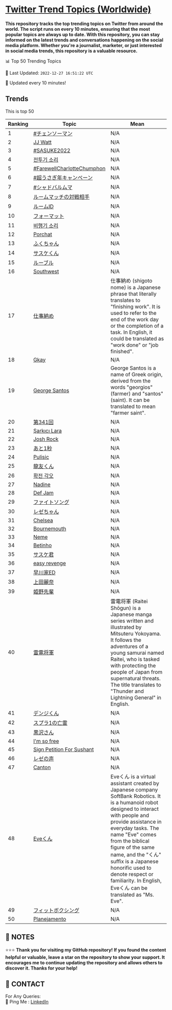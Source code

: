[Twitter Trend Topics (Worldwide)](https://github.com/ErcinDedeoglu/Twitter-Trend-Topics)
==========

**This repository tracks the top trending topics on Twitter from around the world. 
The script runs on every 10 minutes, ensuring that the most popular topics are always up to date. 
With this repository, you can stay informed on the latest trends and conversations happening on the social media platform. 
Whether you're a journalist, marketer, or just interested in social media trends, this repository is a valuable resource.**


📊 Top 50 Trending Topics

📆 Last Updated: `2022-12-27 16:51:22 UTC`

🔧 Updated every 10 minutes!


## Trends

This is top 50

| Ranking | Topic | Mean |
| ------- | ------------ | ------------ |
| 1 | [#チェンソーマン](http://twitter.com/search?q=%23%e3%83%81%e3%82%a7%e3%83%b3%e3%82%bd%e3%83%bc%e3%83%9e%e3%83%b3) | N/A |
| 2 | [JJ Watt](http://twitter.com/search?q=JJ+Watt) | N/A |
| 3 | [#SASUKE2022](http://twitter.com/search?q=%23SASUKE2022) | N/A |
| 4 | [전투기 소리](http://twitter.com/search?q=%ec%a0%84%ed%88%ac%ea%b8%b0+%ec%86%8c%eb%a6%ac) | N/A |
| 5 | [#FarewellCharlotteChumphon](http://twitter.com/search?q=%23FarewellCharlotteChumphon) | N/A |
| 6 | [#超うさぎ年キャンペーン](http://twitter.com/search?q=%23%e8%b6%85%e3%81%86%e3%81%95%e3%81%8e%e5%b9%b4%e3%82%ad%e3%83%a3%e3%83%b3%e3%83%9a%e3%83%bc%e3%83%b3) | N/A |
| 7 | [#シャドバルムマ](http://twitter.com/search?q=%23%e3%82%b7%e3%83%a3%e3%83%89%e3%83%90%e3%83%ab%e3%83%a0%e3%83%9e) | N/A |
| 8 | [ルームマッチの対戦相手](http://twitter.com/search?q=%e3%83%ab%e3%83%bc%e3%83%a0%e3%83%9e%e3%83%83%e3%83%81%e3%81%ae%e5%af%be%e6%88%a6%e7%9b%b8%e6%89%8b) | N/A |
| 9 | [ルームID](http://twitter.com/search?q=%e3%83%ab%e3%83%bc%e3%83%a0ID) | N/A |
| 10 | [フォーマット](http://twitter.com/search?q=%e3%83%95%e3%82%a9%e3%83%bc%e3%83%9e%e3%83%83%e3%83%88) | N/A |
| 11 | [비행기 소리](http://twitter.com/search?q=%eb%b9%84%ed%96%89%ea%b8%b0+%ec%86%8c%eb%a6%ac) | N/A |
| 12 | [Porchat](http://twitter.com/search?q=Porchat) | N/A |
| 13 | [ふくちゃん](http://twitter.com/search?q=%e3%81%b5%e3%81%8f%e3%81%a1%e3%82%83%e3%82%93) | N/A |
| 14 | [サスケくん](http://twitter.com/search?q=%e3%82%b5%e3%82%b9%e3%82%b1%e3%81%8f%e3%82%93) | N/A |
| 15 | [ルーブル](http://twitter.com/search?q=%e3%83%ab%e3%83%bc%e3%83%96%e3%83%ab) | N/A |
| 16 | [Southwest](http://twitter.com/search?q=Southwest) | N/A |
| 17 | [仕事納め](http://twitter.com/search?q=%e4%bb%95%e4%ba%8b%e7%b4%8d%e3%82%81) | 仕事納め (shigoto nome) is a Japanese phrase that literally translates to "finishing work". It is used to refer to the end of the work day or the completion of a task. In English, it could be translated as "work done" or "job finished". |
| 18 | [Gkay](http://twitter.com/search?q=Gkay) | N/A |
| 19 | [George Santos](http://twitter.com/search?q=George+Santos) | George Santos is a name of Greek origin, derived from the words "georgios" (farmer) and "santos" (saint). It can be translated to mean "farmer saint". |
| 20 | [第341回](http://twitter.com/search?q=%e7%ac%ac341%e5%9b%9e) | N/A |
| 21 | [Şarkıcı Lara](http://twitter.com/search?q=%c5%9eark%c4%b1c%c4%b1+Lara) | N/A |
| 22 | [Josh Rock](http://twitter.com/search?q=Josh+Rock) | N/A |
| 23 | [あと1秒](http://twitter.com/search?q=%e3%81%82%e3%81%a81%e7%a7%92) | N/A |
| 24 | [Pulisic](http://twitter.com/search?q=Pulisic) | N/A |
| 25 | [龍友くん](http://twitter.com/search?q=%e9%be%8d%e5%8f%8b%e3%81%8f%e3%82%93) | N/A |
| 26 | [확전 각오](http://twitter.com/search?q=%ed%99%95%ec%a0%84+%ea%b0%81%ec%98%a4) | N/A |
| 27 | [Nadine](http://twitter.com/search?q=Nadine) | N/A |
| 28 | [Def Jam](http://twitter.com/search?q=Def+Jam) | N/A |
| 29 | [ファイトソング](http://twitter.com/search?q=%e3%83%95%e3%82%a1%e3%82%a4%e3%83%88%e3%82%bd%e3%83%b3%e3%82%b0) | N/A |
| 30 | [レゼちゃん](http://twitter.com/search?q=%e3%83%ac%e3%82%bc%e3%81%a1%e3%82%83%e3%82%93) | N/A |
| 31 | [Chelsea](http://twitter.com/search?q=Chelsea) | N/A |
| 32 | [Bournemouth](http://twitter.com/search?q=Bournemouth) | N/A |
| 33 | [Neme](http://twitter.com/search?q=Neme) | N/A |
| 34 | [Betinho](http://twitter.com/search?q=Betinho) | N/A |
| 35 | [サスケ君](http://twitter.com/search?q=%e3%82%b5%e3%82%b9%e3%82%b1%e5%90%9b) | N/A |
| 36 | [easy revenge](http://twitter.com/search?q=easy+revenge) | N/A |
| 37 | [早川家ED](http://twitter.com/search?q=%e6%97%a9%e5%b7%9d%e5%ae%b6ED) | N/A |
| 38 | [上田麗奈](http://twitter.com/search?q=%e4%b8%8a%e7%94%b0%e9%ba%97%e5%a5%88) | N/A |
| 39 | [姫野先輩](http://twitter.com/search?q=%e5%a7%ab%e9%87%8e%e5%85%88%e8%bc%a9) | N/A |
| 40 | [雷電将軍](http://twitter.com/search?q=%e9%9b%b7%e9%9b%bb%e5%b0%86%e8%bb%8d) | 雷電将軍 (Raitei Shōgun) is a Japanese manga series written and illustrated by Mitsuteru Yokoyama. It follows the adventures of a young samurai named Raitei, who is tasked with protecting the people of Japan from supernatural threats. The title translates to "Thunder and Lightning General" in English. |
| 41 | [デンジくん](http://twitter.com/search?q=%e3%83%87%e3%83%b3%e3%82%b8%e3%81%8f%e3%82%93) | N/A |
| 42 | [スプラ1の亡霊](http://twitter.com/search?q=%e3%82%b9%e3%83%97%e3%83%a91%e3%81%ae%e4%ba%a1%e9%9c%8a) | N/A |
| 43 | [黒沢さん](http://twitter.com/search?q=%e9%bb%92%e6%b2%a2%e3%81%95%e3%82%93) | N/A |
| 44 | [I'm so free](http://twitter.com/search?q=I%27m+so+free) | N/A |
| 45 | [Sign Petition For Sushant](http://twitter.com/search?q=Sign+Petition+For+Sushant) | N/A |
| 46 | [レゼの声](http://twitter.com/search?q=%e3%83%ac%e3%82%bc%e3%81%ae%e5%a3%b0) | N/A |
| 47 | [Canton](http://twitter.com/search?q=Canton) | N/A |
| 48 | [Eveくん](http://twitter.com/search?q=Eve%e3%81%8f%e3%82%93) | Eveくん is a virtual assistant created by Japanese company SoftBank Robotics. It is a humanoid robot designed to interact with people and provide assistance in everyday tasks. The name "Eve" comes from the biblical figure of the same name, and the "くん" suffix is a Japanese honorific used to denote respect or familiarity. In English, Eveくん can be translated as "Ms. Eve". |
| 49 | [フィットボクシング](http://twitter.com/search?q=%e3%83%95%e3%82%a3%e3%83%83%e3%83%88%e3%83%9c%e3%82%af%e3%82%b7%e3%83%b3%e3%82%b0) | N/A |
| 50 | [Planejamento](http://twitter.com/search?q=Planejamento) | N/A |




## 📝 NOTES

⭐⭐⭐ **Thank you for visiting my GitHub repository! If you found the content helpful or valuable, leave a star on the repository to show your support. It encourages me to continue updating the repository and allows others to discover it. Thanks for your help!**

## 📨 CONTACT

 For Any Queries:  
            🏓 Ping Me : [LinkedIn](https://www.linkedin.com/in/ercindedeoglu/)